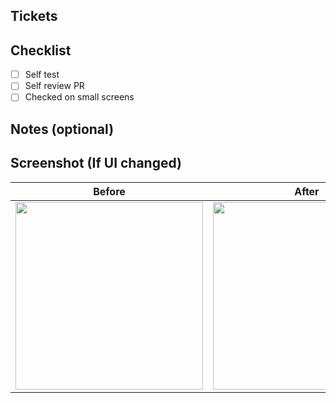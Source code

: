 ## Tickets

## Checklist
* [ ] Self test
* [ ] Self review PR
* [ ] Checked on small screens

## Notes (optional)

## Screenshot (If UI changed)

|           Before           |           After            |
| :------------------------: | :------------------------: |
| <img src="" width="300" /> | <img src="" width="300" /> |
